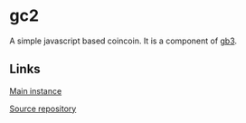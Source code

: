 # gc2

A simple javascript based coincoin. It is a component of [gb3](https://github.com/devnewton/gb3).

## Links

[Main instance](https://gb3.devnewton.fr/)

[Source repository](https://github.com/devnewton/gb3)